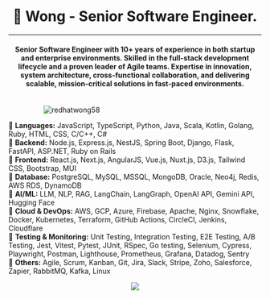 <h1 align="center">👋 Wong - Senior Software Engineer.</h1>

<hr/>

<h4 align="center">  
  Senior Software Engineer with 10+ years of experience in both startup and enterprise environments. Skilled in the full-stack development lifecycle and a proven leader of Agile teams. Expertise in innovation, system architecture, cross-functional collaboration, and delivering scalable, mission-critical solutions in fast-paced environments. 
</h4>

<br/>

<div style="flex: 1; width: 50%; text-align: center;">
  <img src="code.gif" alt="redhatwong58" style="max-width: 100%; height: auto;" />
</div>

<p>
  🔹 <b>Languages:</b> JavaScript, TypeScript, Python, Java, Scala, Kotlin, Golang, Ruby, HTML, CSS, C/C++, C#<br/>
  🔹 <b>Backend:</b> Node.js, Express.js, NestJS, Spring Boot, Django, Flask, FastAPI, ASP.NET, Ruby on Rails<br/>
  🔹 <b>Frontend:</b> React.js, Next.js, AngularJS, Vue.js, Nuxt.js, D3.js, Tailwind CSS, Bootstrap, MUI<br/>
  🔹 <b>Database:</b> PostgreSQL, MySQL, MSSQL, MongoDB, Oracle, Neo4j, Redis, AWS RDS, DynamoDB<br/>
  🔹 <b>AI/ML:</b> LLM, NLP, RAG, LangChain, LangGraph, OpenAI API, Gemini API, Hugging Face<br/>
  🔹 <b>Cloud & DevOps:</b> AWS, GCP, Azure, Firebase, Apache, Nginx, Snowflake, Docker, Kubernetes, Terraform, GitHub Actions, CircleCI, Jenkins, Cloudflare<br/>
  🔹 <b>Testing & Monitoring:</b> Unit Testing, Integration Testing, E2E Testing, A/B Testing, Jest, Vitest, Pytest, JUnit, RSpec, Go testing, Selenium, Cypress, Playwright, Postman, Lighthouse, Prometheus, Grafana, Datadog, Sentry<br/>
  🔹 <b>Others:</b> Agile, Scrum, Kanban, Git, Jira, Slack, Stripe, Zoho, Salesforce, Zapier, RabbitMQ, Kafka, Linux<br/>
</p>

<p align='center'>
  <img src='https://github-widgetbox.vercel.app/api/profile?username=redhatwong58&theme=darkmode&data=followers,repositories,stars,commits' />
</p>
